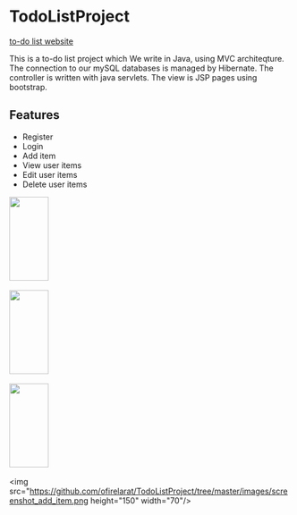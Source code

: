 # TodoListProject

[to-do list website](http://todo-list-project.herokuapp.com/userController/login)

This is a to-do list project which
We write in Java, using MVC architeqture.
The connection to our mySQL databases is managed by Hibernate.
The controller is written with java servlets.
The view is JSP pages using bootstrap.

## Features
 - Register 
 - Login
 - Add item
 - View user items
 - Edit user items
 - Delete user items
 
 <img src="https://github.com/ofirelarat/TodoListProject/tree/master/images/screenshot_login.png" height="150" width="70"/><br /><br />
 <img src="https://github.com/ofirelarat/TodoListProject/tree/master/images/screenshot_register.png" height="150" width="70"/><br /><br />
 <img src="https://github.com/ofirelarat/TodoListProject/tree/master/images/screenshot_home.png" height="150" width="70"/><br /><br />
 <img src="https://github.com/ofirelarat/TodoListProject/tree/master/images/screenshot_add_item.png height="150" width="70"/>